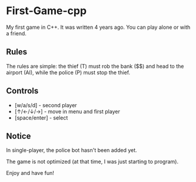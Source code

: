 # First-Game-cpp
My first game in C++. It was written 4 years ago. You can play alone or with a friend. 

## Rules
The rules are simple: the thief (T) must rob the bank ($$) and head to the airport (AI), while the police (P) must stop the thief. 

## Controls
- [w/a/s/d] - second player
- [↑/←/↓/→] - move in menu and first player
- [space/enter] - select

## Notice 
In single-player, the police bot hasn't been added yet.

The game is not optimized (at that time, I was just starting to program). 

Enjoy and have fun!

